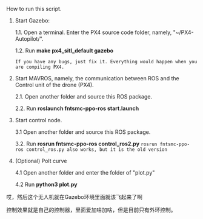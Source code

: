 How to run this script.

1. Start Gazebo:

   1.1. Open a terminal. Enter the PX4 source code folder, namely, "~/PX4-Autopilot/".

   1.2. Run **make px4_sitl_default gazebo**
   
   `If you have any bugs, just fix it. Everything would happen when you are compiling PX4.`
   
2. Start MAVROS, namely, the communication between ROS and the Control unit of the drone (PX4).

   2.1. Open another folder and source this ROS package.

   2.2. Run **roslaunch fntsmc-ppo-ros start.launch**

3. Start control node.

   3.1 Open another folder and source this ROS package.

   3.2. Run **rosrun fntsmc-ppo-ros control_ros2.py** 
   `rosrun fntsmc-ppo-ros control_ros.py also works, but it is the old version` 

4. (Optional) Polt curve

   4.1 Open another folder and enter the folder of "plot.py"

   4.2 Run **python3 plot.py**

哎，然后这个无人机就在Gazebo环境里面就该飞起来了啊

控制效果就是自己的控制器，里面爱加啥加啥，但是目前只有外环控制。
